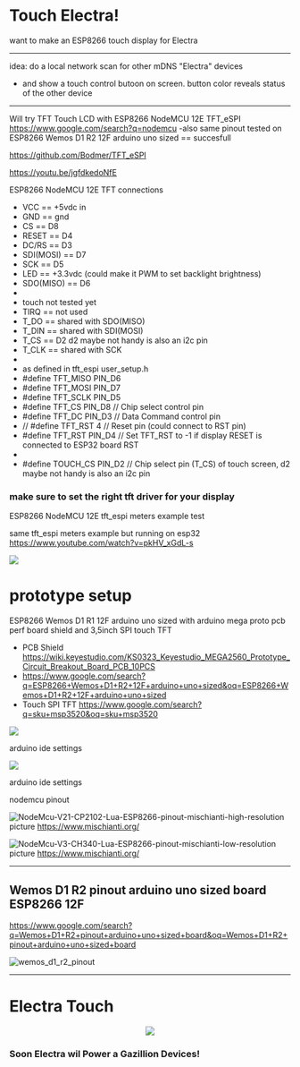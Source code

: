 # Touch Electra!

want to make an ESP8266 touch display for Electra

---

idea: do a local network scan for other mDNS "Electra" devices
- and show a touch control butoon on screen. button color reveals status of the other device

---

Will try TFT Touch LCD with ESP8266 NodeMCU 12E TFT_eSPI https://www.google.com/search?q=nodemcu
-also same pinout tested on ESP8266 Wemos D1 R2 12F arduino uno sized == succesfull 

https://github.com/Bodmer/TFT_eSPI

https://youtu.be/jgfdkedoNfE

ESP8266 NodeMCU 12E TFT connections
- VCC == +5vdc in
- GND == gnd
- CS == D8
- RESET == D4
- DC/RS == D3
- SDI(MOSI) == D7
- SCK == D5
- LED == +3.3vdc  (could make it PWM to set backlight brightness)
- SDO(MISO) == D6
-
- touch not tested yet
- TIRQ == not used
- T_DO == shared with SDO(MISO)
- T_DIN == shared with SDI(MOSI)
- T_CS == D2    d2 maybe not handy is also an i2c pin
- T_CLK == shared with SCK
-
- as defined in tft_espi user_setup.h
- #define TFT_MISO     PIN_D6
- #define TFT_MOSI     PIN_D7
- #define TFT_SCLK     PIN_D5
- #define TFT_CS       PIN_D8      // Chip select control pin
- #define TFT_DC       PIN_D3      // Data Command control pin
- // #define TFT_RST   4           // Reset pin (could connect to RST pin)
- #define TFT_RST      PIN_D4      // Set TFT_RST to -1 if display RESET is connected to ESP32 board RST
-
- #define TOUCH_CS PIN_D2           // Chip select pin (T_CS) of touch screen, d2 maybe not handy is also an i2c pin

### make sure to set the right tft driver for your display

ESP8266 NodeMCU 12E tft_espi meters example test

same tft_espi meters example but running on esp32 https://www.youtube.com/watch?v=pkHV_xGdL-s

<img src="https://github.com/ldijkman/randomnerd_esp32_wifi_manager/blob/main/ESP8266-TFT_eSPI/20220402_091959.jpg">

# prototype setup
ESP8266 Wemos D1 R1 12F arduino uno sized with arduino mega proto pcb perf board shield and 3,5inch SPI touch TFT
- PCB Shield https://wiki.keyestudio.com/KS0323_Keyestudio_MEGA2560_Prototype_Circuit_Breakout_Board_PCB_10PCS
- https://www.google.com/search?q=ESP8266+Wemos+D1+R2+12F+arduino+uno+sized&oq=ESP8266+Wemos+D1+R2+12F+arduino+uno+sized
- Touch SPI TFT https://www.google.com/search?q=sku+msp3520&oq=sku+msp3520

<img src="https://github.com/ldijkman/randomnerd_esp32_wifi_manager/blob/main/ESP8266-TFT_eSPI/20220402_135300.jpg">

arduino ide settings

<img src="https://github.com/ldijkman/randomnerd_esp32_wifi_manager/blob/main/ESP8266-TFT_eSPI/20220402_115032.jpg">

arduino ide settings

nodemcu pinout

![NodeMcu-V21-CP2102-Lua-ESP8266-pinout-mischianti-high-resolution](https://user-images.githubusercontent.com/45427770/155881391-281d12c5-810a-437b-9245-e10ef1266067.png)
picture https://www.mischianti.org/

![NodeMcu-V3-CH340-Lua-ESP8266-pinout-mischianti-low-resolution](https://user-images.githubusercontent.com/45427770/155927695-04cdb781-7502-487b-8685-b1340a4bf61a.jpg)
picture https://www.mischianti.org/

---

## Wemos D1 R2 pinout arduino uno sized board ESP8266 12F 

https://www.google.com/search?q=Wemos+D1+R2+pinout+arduino+uno+sized+board&oq=Wemos+D1+R2+pinout+arduino+uno+sized+board

![wemos_d1_r2_pinout](https://user-images.githubusercontent.com/45427770/161381406-6ab25a4e-1d82-4d2e-8db5-e0682ff61cc4.jpg)

---

# Electra Touch

<p align="center">         
<img src="https://github.com/ldijkman/randomnerd_esp32_wifi_manager/blob/main/Electra.jpg">
</p> 

### Soon Electra wil Power a Gazillion Devices!
